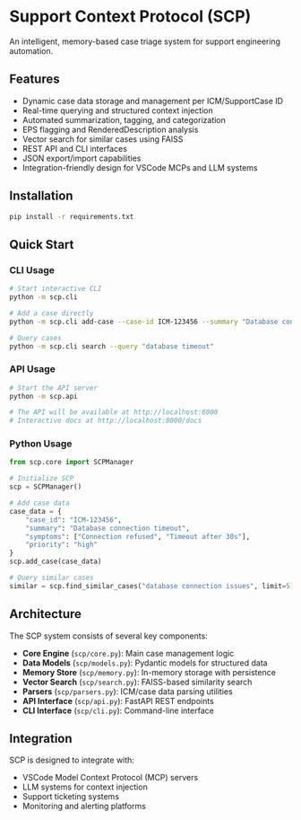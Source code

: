 # Support Context Protocol (SCP)

An intelligent, memory-based case triage system for support engineering automation.

## Features

- Dynamic case data storage and management per ICM/SupportCase ID
- Real-time querying and structured context injection
- Automated summarization, tagging, and categorization
- EPS flagging and RenderedDescription analysis
- Vector search for similar cases using FAISS
- REST API and CLI interfaces
- JSON export/import capabilities
- Integration-friendly design for VSCode MCPs and LLM systems

## Installation

```bash
pip install -r requirements.txt
```

## Quick Start

### CLI Usage

```bash
# Start interactive CLI
python -m scp.cli

# Add a case directly
python -m scp.cli add-case --case-id ICM-123456 --summary "Database connection timeout"

# Query cases
python -m scp.cli search --query "database timeout"
```

### API Usage

```bash
# Start the API server
python -m scp.api

# The API will be available at http://localhost:8000
# Interactive docs at http://localhost:8000/docs
```

### Python Usage

```python
from scp.core import SCPManager

# Initialize SCP
scp = SCPManager()

# Add case data
case_data = {
    "case_id": "ICM-123456",
    "summary": "Database connection timeout",
    "symptoms": ["Connection refused", "Timeout after 30s"],
    "priority": "high"
}
scp.add_case(case_data)

# Query similar cases
similar = scp.find_similar_cases("database connection issues", limit=5)
```

## Architecture

The SCP system consists of several key components:

- **Core Engine** (`scp/core.py`): Main case management logic
- **Data Models** (`scp/models.py`): Pydantic models for structured data
- **Memory Store** (`scp/memory.py`): In-memory storage with persistence
- **Vector Search** (`scp/search.py`): FAISS-based similarity search
- **Parsers** (`scp/parsers.py`): ICM/case data parsing utilities
- **API Interface** (`scp/api.py`): FastAPI REST endpoints
- **CLI Interface** (`scp/cli.py`): Command-line interface

## Integration

SCP is designed to integrate with:
- VSCode Model Context Protocol (MCP) servers
- LLM systems for context injection
- Support ticketing systems
- Monitoring and alerting platforms

